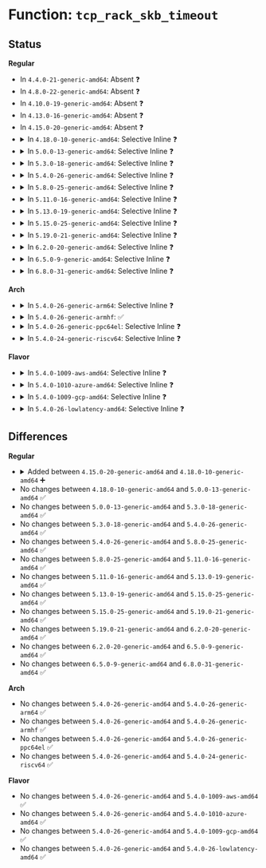 # Function: <code>tcp_rack_skb_timeout</code>

## Status
<b>Regular</b>
<ul>
<li>
In <code>4.4.0-21-generic-amd64</code>: Absent ❓
</li>
<li>
In <code>4.8.0-22-generic-amd64</code>: Absent ❓
</li>
<li>
In <code>4.10.0-19-generic-amd64</code>: Absent ❓
</li>
<li>
In <code>4.13.0-16-generic-amd64</code>: Absent ❓
</li>
<li>
In <code>4.15.0-20-generic-amd64</code>: Absent ❓
</li>
<li>
<details>
<summary>In <code>4.18.0-10-generic-amd64</code>: Selective Inline ❓</summary>

```c
s32 tcp_rack_skb_timeout(struct tcp_sock * tp, struct sk_buff * skb, u32 reo_wnd)
```

```json
{
  "name": "tcp_rack_skb_timeout",
  "collision_type": "Unique Global",
  "inline_type": "Selective",
  "funcs": [
    {
      "addr": 18446744071588376296,
      "name": "tcp_rack_skb_timeout",
      "external": true,
      "loc": "net/ipv4/tcp_recovery.c:50",
      "file": "net/ipv4/tcp_recovery.c",
      "inline": "not declared, inlined",
      "caller_inline": [
        "net/ipv4/tcp_recovery.c:tcp_rack_detect_loss"
      ],
      "caller_func": [
        "net/ipv4/tcp_input.c:tcp_enter_loss"
      ]
    }
  ],
  "symbols": [
    {
      "addr": 18446744071588376448,
      "name": "tcp_rack_skb_timeout",
      "section": ".text",
      "bind": "STB_GLOBAL",
      "size": 41
    }
  ]
}
```
</details>
</li>
<li>
<details>
<summary>In <code>5.0.0-13-generic-amd64</code>: Selective Inline ❓</summary>

```c
s32 tcp_rack_skb_timeout(struct tcp_sock * tp, struct sk_buff * skb, u32 reo_wnd)
```

```json
{
  "name": "tcp_rack_skb_timeout",
  "collision_type": "Unique Global",
  "inline_type": "Selective",
  "funcs": [
    {
      "addr": 18446744071588566742,
      "name": "tcp_rack_skb_timeout",
      "external": true,
      "loc": "net/ipv4/tcp_recovery.c:50",
      "file": "net/ipv4/tcp_recovery.c",
      "inline": "not declared, inlined",
      "caller_inline": [
        "net/ipv4/tcp_recovery.c:tcp_rack_detect_loss"
      ],
      "caller_func": [
        "net/ipv4/tcp_input.c:tcp_enter_loss"
      ]
    }
  ],
  "symbols": [
    {
      "addr": 18446744071588566896,
      "name": "tcp_rack_skb_timeout",
      "section": ".text",
      "bind": "STB_GLOBAL",
      "size": 72
    }
  ]
}
```
</details>
</li>
<li>
<details>
<summary>In <code>5.3.0-18-generic-amd64</code>: Selective Inline ❓</summary>

```c
s32 tcp_rack_skb_timeout(struct tcp_sock * tp, struct sk_buff * skb, u32 reo_wnd)
```

```json
{
  "name": "tcp_rack_skb_timeout",
  "collision_type": "Unique Global",
  "inline_type": "Selective",
  "funcs": [
    {
      "addr": 18446744071588977882,
      "name": "tcp_rack_skb_timeout",
      "external": true,
      "loc": "net/ipv4/tcp_recovery.c:50",
      "file": "net/ipv4/tcp_recovery.c",
      "inline": "not declared, inlined",
      "caller_inline": [
        "net/ipv4/tcp_recovery.c:tcp_rack_detect_loss"
      ],
      "caller_func": [
        "net/ipv4/tcp_input.c:tcp_enter_loss"
      ]
    }
  ],
  "symbols": [
    {
      "addr": 18446744071588978032,
      "name": "tcp_rack_skb_timeout",
      "section": ".text",
      "bind": "STB_GLOBAL",
      "size": 70
    }
  ]
}
```
</details>
</li>
<li>
<details>
<summary>In <code>5.4.0-26-generic-amd64</code>: Selective Inline ❓</summary>

```c
s32 tcp_rack_skb_timeout(struct tcp_sock * tp, struct sk_buff * skb, u32 reo_wnd)
```

```json
{
  "name": "tcp_rack_skb_timeout",
  "collision_type": "Unique Global",
  "inline_type": "Selective",
  "funcs": [
    {
      "addr": 18446744071589202330,
      "name": "tcp_rack_skb_timeout",
      "external": true,
      "loc": "net/ipv4/tcp_recovery.c:50",
      "file": "net/ipv4/tcp_recovery.c",
      "inline": "not declared, inlined",
      "caller_inline": [
        "net/ipv4/tcp_recovery.c:tcp_rack_detect_loss"
      ],
      "caller_func": [
        "net/ipv4/tcp_input.c:tcp_enter_loss"
      ]
    }
  ],
  "symbols": [
    {
      "addr": 18446744071589202480,
      "name": "tcp_rack_skb_timeout",
      "section": ".text",
      "bind": "STB_GLOBAL",
      "size": 70
    }
  ]
}
```
</details>
</li>
<li>
<details>
<summary>In <code>5.8.0-25-generic-amd64</code>: Selective Inline ❓</summary>

```c
s32 tcp_rack_skb_timeout(struct tcp_sock * tp, struct sk_buff * skb, u32 reo_wnd)
```

```json
{
  "name": "tcp_rack_skb_timeout",
  "collision_type": "Unique Global",
  "inline_type": "Selective",
  "funcs": [
    {
      "addr": 18446744071590174485,
      "name": "tcp_rack_skb_timeout",
      "external": true,
      "loc": "net/ipv4/tcp_recovery.c:50",
      "file": "net/ipv4/tcp_recovery.c",
      "inline": "not declared, inlined",
      "caller_inline": [
        "net/ipv4/tcp_recovery.c:tcp_rack_detect_loss"
      ],
      "caller_func": [
        "net/ipv4/tcp_input.c:tcp_timeout_mark_lost"
      ]
    }
  ],
  "symbols": [
    {
      "addr": 18446744071590174752,
      "name": "tcp_rack_skb_timeout",
      "section": ".text",
      "bind": "STB_GLOBAL",
      "size": 70
    }
  ]
}
```
</details>
</li>
<li>
<details>
<summary>In <code>5.11.0-16-generic-amd64</code>: Selective Inline ❓</summary>

```c
s32 tcp_rack_skb_timeout(struct tcp_sock * tp, struct sk_buff * skb, u32 reo_wnd)
```

```json
{
  "name": "tcp_rack_skb_timeout",
  "collision_type": "Unique Global",
  "inline_type": "Selective",
  "funcs": [
    {
      "addr": 18446744071590223738,
      "name": "tcp_rack_skb_timeout",
      "external": true,
      "loc": "net/ipv4/tcp_recovery.c:36",
      "file": "net/ipv4/tcp_recovery.c",
      "inline": "not declared, inlined",
      "caller_inline": [
        "net/ipv4/tcp_recovery.c:tcp_rack_detect_loss"
      ],
      "caller_func": [
        "net/ipv4/tcp_input.c:tcp_timeout_mark_lost"
      ]
    }
  ],
  "symbols": [
    {
      "addr": 18446744071590223888,
      "name": "tcp_rack_skb_timeout",
      "section": ".text",
      "bind": "STB_GLOBAL",
      "size": 70
    }
  ]
}
```
</details>
</li>
<li>
<details>
<summary>In <code>5.13.0-19-generic-amd64</code>: Selective Inline ❓</summary>

```c
s32 tcp_rack_skb_timeout(struct tcp_sock * tp, struct sk_buff * skb, u32 reo_wnd)
```

```json
{
  "name": "tcp_rack_skb_timeout",
  "collision_type": "Unique Global",
  "inline_type": "Selective",
  "funcs": [
    {
      "addr": 18446744071590137811,
      "name": "tcp_rack_skb_timeout",
      "external": true,
      "loc": "net/ipv4/tcp_recovery.c:36",
      "file": "net/ipv4/tcp_recovery.c",
      "inline": "not declared, inlined",
      "caller_inline": [
        "net/ipv4/tcp_recovery.c:tcp_rack_detect_loss"
      ],
      "caller_func": [
        "net/ipv4/tcp_input.c:tcp_enter_loss"
      ]
    }
  ],
  "symbols": [
    {
      "addr": 18446744071590137952,
      "name": "tcp_rack_skb_timeout",
      "section": ".text",
      "bind": "STB_GLOBAL",
      "size": 73
    }
  ]
}
```
</details>
</li>
<li>
<details>
<summary>In <code>5.15.0-25-generic-amd64</code>: Selective Inline ❓</summary>

```c
s32 tcp_rack_skb_timeout(struct tcp_sock * tp, struct sk_buff * skb, u32 reo_wnd)
```

```json
{
  "name": "tcp_rack_skb_timeout",
  "collision_type": "Unique Global",
  "inline_type": "Selective",
  "funcs": [
    {
      "addr": 18446744071590918115,
      "name": "tcp_rack_skb_timeout",
      "external": true,
      "loc": "net/ipv4/tcp_recovery.c:36",
      "file": "net/ipv4/tcp_recovery.c",
      "inline": "not declared, inlined",
      "caller_inline": [
        "net/ipv4/tcp_recovery.c:tcp_rack_detect_loss"
      ],
      "caller_func": [
        "net/ipv4/tcp_input.c:tcp_enter_loss"
      ]
    }
  ],
  "symbols": [
    {
      "addr": 18446744071590918256,
      "name": "tcp_rack_skb_timeout",
      "section": ".text",
      "bind": "STB_GLOBAL",
      "size": 73
    }
  ]
}
```
</details>
</li>
<li>
<details>
<summary>In <code>5.19.0-21-generic-amd64</code>: Selective Inline ❓</summary>

```c
s32 tcp_rack_skb_timeout(struct tcp_sock * tp, struct sk_buff * skb, u32 reo_wnd)
```

```json
{
  "name": "tcp_rack_skb_timeout",
  "collision_type": "Unique Global",
  "inline_type": "Selective",
  "funcs": [
    {
      "addr": 18446744071592558275,
      "name": "tcp_rack_skb_timeout",
      "external": true,
      "loc": "net/ipv4/tcp_recovery.c:32",
      "file": "net/ipv4/tcp_recovery.c",
      "inline": "not declared, inlined",
      "caller_inline": [
        "net/ipv4/tcp_recovery.c:tcp_rack_detect_loss"
      ],
      "caller_func": [
        "net/ipv4/tcp_input.c:tcp_enter_loss"
      ]
    }
  ],
  "symbols": [
    {
      "addr": 18446744071592558416,
      "name": "tcp_rack_skb_timeout",
      "section": ".text",
      "bind": "STB_GLOBAL",
      "size": 82
    }
  ]
}
```
</details>
</li>
<li>
<details>
<summary>In <code>6.2.0-20-generic-amd64</code>: Selective Inline ❓</summary>

```c
s32 tcp_rack_skb_timeout(struct tcp_sock * tp, struct sk_buff * skb, u32 reo_wnd)
```

```json
{
  "name": "tcp_rack_skb_timeout",
  "collision_type": "Unique Global",
  "inline_type": "Selective",
  "funcs": [
    {
      "addr": 18446744071594417891,
      "name": "tcp_rack_skb_timeout",
      "external": true,
      "loc": "net/ipv4/tcp_recovery.c:32",
      "file": "net/ipv4/tcp_recovery.c",
      "inline": "not declared, inlined",
      "caller_inline": [
        "net/ipv4/tcp_recovery.c:tcp_rack_detect_loss"
      ],
      "caller_func": [
        "net/ipv4/tcp_input.c:tcp_enter_loss"
      ]
    }
  ],
  "symbols": [
    {
      "addr": 18446744071594418048,
      "name": "tcp_rack_skb_timeout",
      "section": ".text",
      "bind": "STB_GLOBAL",
      "size": 82
    }
  ]
}
```
</details>
</li>
<li>
<details>
<summary>In <code>6.5.0-9-generic-amd64</code>: Selective Inline ❓</summary>

```c
s32 tcp_rack_skb_timeout(struct tcp_sock * tp, struct sk_buff * skb, u32 reo_wnd)
```

```json
{
  "name": "tcp_rack_skb_timeout",
  "collision_type": "Unique Global",
  "inline_type": "Selective",
  "funcs": [
    {
      "addr": 18446744071594807235,
      "name": "tcp_rack_skb_timeout",
      "external": true,
      "loc": "net/ipv4/tcp_recovery.c:32",
      "file": "net/ipv4/tcp_recovery.c",
      "inline": "not declared, inlined",
      "caller_inline": [
        "net/ipv4/tcp_recovery.c:tcp_rack_detect_loss"
      ],
      "caller_func": [
        "net/ipv4/tcp_input.c:tcp_enter_loss"
      ]
    }
  ],
  "symbols": [
    {
      "addr": 18446744071594807392,
      "name": "tcp_rack_skb_timeout",
      "section": ".text",
      "bind": "STB_GLOBAL",
      "size": 82
    }
  ]
}
```
</details>
</li>
<li>
<details>
<summary>In <code>6.8.0-31-generic-amd64</code>: Selective Inline ❓</summary>

```c
s32 tcp_rack_skb_timeout(struct tcp_sock * tp, struct sk_buff * skb, u32 reo_wnd)
```

```json
{
  "name": "tcp_rack_skb_timeout",
  "collision_type": "Unique Global",
  "inline_type": "Selective",
  "funcs": [
    {
      "addr": 18446744071595618467,
      "name": "tcp_rack_skb_timeout",
      "external": true,
      "loc": "net/ipv4/tcp_recovery.c:32",
      "file": "net/ipv4/tcp_recovery.c",
      "inline": "not declared, inlined",
      "caller_inline": [
        "net/ipv4/tcp_recovery.c:tcp_rack_detect_loss"
      ],
      "caller_func": [
        "net/ipv4/tcp_input.c:tcp_enter_loss"
      ]
    }
  ],
  "symbols": [
    {
      "addr": 18446744071595618624,
      "name": "tcp_rack_skb_timeout",
      "section": ".text",
      "bind": "STB_GLOBAL",
      "size": 82
    }
  ]
}
```
</details>
</li>
</ul>
<b>Arch</b>
<ul>
<li>
<details>
<summary>In <code>5.4.0-26-generic-arm64</code>: Selective Inline ❓</summary>

```c
s32 tcp_rack_skb_timeout(struct tcp_sock * tp, struct sk_buff * skb, u32 reo_wnd)
```

```json
{
  "name": "tcp_rack_skb_timeout",
  "collision_type": "Unique Global",
  "inline_type": "Selective",
  "funcs": [
    {
      "addr": 18446603336502822776,
      "name": "tcp_rack_skb_timeout",
      "external": true,
      "loc": "net/ipv4/tcp_recovery.c:50",
      "file": "net/ipv4/tcp_recovery.c",
      "inline": "not declared, inlined",
      "caller_inline": [
        "net/ipv4/tcp_recovery.c:tcp_rack_detect_loss"
      ],
      "caller_func": [
        "net/ipv4/tcp_input.c:tcp_enter_loss"
      ]
    }
  ],
  "symbols": [
    {
      "addr": 18446603336502822936,
      "name": "tcp_rack_skb_timeout",
      "section": ".text",
      "bind": "STB_GLOBAL",
      "size": 104
    }
  ]
}
```
</details>
</li>
<li>
<details>
<summary>In <code>5.4.0-26-generic-armhf</code>: ✅</summary>

```c
s32 tcp_rack_skb_timeout(struct tcp_sock * tp, struct sk_buff * skb, u32 reo_wnd)
```

```json
{
  "name": "tcp_rack_skb_timeout",
  "collision_type": "Unique Global",
  "inline_type": "No",
  "funcs": [
    {
      "addr": 3235524236,
      "name": "tcp_rack_skb_timeout",
      "external": true,
      "loc": "net/ipv4/tcp_recovery.c:50",
      "file": "net/ipv4/tcp_recovery.c",
      "inline": "seen, unknown",
      "caller_inline": [],
      "caller_func": [
        "net/ipv4/tcp_input.c:tcp_enter_loss",
        "net/ipv4/tcp_recovery.c:tcp_rack_detect_loss"
      ]
    }
  ],
  "symbols": [
    {
      "addr": 3235524236,
      "name": "tcp_rack_skb_timeout",
      "section": ".text",
      "bind": "STB_GLOBAL",
      "size": 156
    }
  ]
}
```
</details>
</li>
<li>
<details>
<summary>In <code>5.4.0-26-generic-ppc64el</code>: Selective Inline ❓</summary>

```c
s32 tcp_rack_skb_timeout(struct tcp_sock * tp, struct sk_buff * skb, u32 reo_wnd)
```

```json
{
  "name": "tcp_rack_skb_timeout",
  "collision_type": "Unique Global",
  "inline_type": "Selective",
  "funcs": [
    {
      "addr": 13835058055296470928,
      "name": "tcp_rack_skb_timeout",
      "external": true,
      "loc": "net/ipv4/tcp_recovery.c:50",
      "file": "net/ipv4/tcp_recovery.c",
      "inline": "not declared, inlined",
      "caller_inline": [
        "net/ipv4/tcp_recovery.c:tcp_rack_detect_loss"
      ],
      "caller_func": [
        "net/ipv4/tcp_input.c:tcp_enter_loss"
      ]
    }
  ],
  "symbols": [
    {
      "addr": 13835058055296471104,
      "name": "tcp_rack_skb_timeout",
      "section": ".text",
      "bind": "STB_GLOBAL",
      "size": 84
    }
  ]
}
```
</details>
</li>
<li>
<details>
<summary>In <code>5.4.0-24-generic-riscv64</code>: Selective Inline ❓</summary>

```c
s32 tcp_rack_skb_timeout(struct tcp_sock * tp, struct sk_buff * skb, u32 reo_wnd)
```

```json
{
  "name": "tcp_rack_skb_timeout",
  "collision_type": "Unique Global",
  "inline_type": "Selective",
  "funcs": [
    {
      "addr": 18446743936278936470,
      "name": "tcp_rack_skb_timeout",
      "external": true,
      "loc": "net/ipv4/tcp_recovery.c:50",
      "file": "net/ipv4/tcp_recovery.c",
      "inline": "not declared, inlined",
      "caller_inline": [
        "net/ipv4/tcp_recovery.c:tcp_rack_detect_loss"
      ],
      "caller_func": [
        "net/ipv4/tcp_input.c:tcp_enter_loss"
      ]
    }
  ],
  "symbols": [
    {
      "addr": 18446743936278936592,
      "name": "tcp_rack_skb_timeout",
      "section": ".text",
      "bind": "STB_GLOBAL",
      "size": 80
    }
  ]
}
```
</details>
</li>
</ul>
<b>Flavor</b>
<ul>
<li>
<details>
<summary>In <code>5.4.0-1009-aws-amd64</code>: Selective Inline ❓</summary>

```c
s32 tcp_rack_skb_timeout(struct tcp_sock * tp, struct sk_buff * skb, u32 reo_wnd)
```

```json
{
  "name": "tcp_rack_skb_timeout",
  "collision_type": "Unique Global",
  "inline_type": "Selective",
  "funcs": [
    {
      "addr": 18446744071588808714,
      "name": "tcp_rack_skb_timeout",
      "external": true,
      "loc": "net/ipv4/tcp_recovery.c:50",
      "file": "net/ipv4/tcp_recovery.c",
      "inline": "not declared, inlined",
      "caller_inline": [
        "net/ipv4/tcp_recovery.c:tcp_rack_detect_loss"
      ],
      "caller_func": [
        "net/ipv4/tcp_input.c:tcp_enter_loss"
      ]
    }
  ],
  "symbols": [
    {
      "addr": 18446744071588808864,
      "name": "tcp_rack_skb_timeout",
      "section": ".text",
      "bind": "STB_GLOBAL",
      "size": 70
    }
  ]
}
```
</details>
</li>
<li>
<details>
<summary>In <code>5.4.0-1010-azure-amd64</code>: Selective Inline ❓</summary>

```c
s32 tcp_rack_skb_timeout(struct tcp_sock * tp, struct sk_buff * skb, u32 reo_wnd)
```

```json
{
  "name": "tcp_rack_skb_timeout",
  "collision_type": "Unique Global",
  "inline_type": "Selective",
  "funcs": [
    {
      "addr": 18446744071588520650,
      "name": "tcp_rack_skb_timeout",
      "external": true,
      "loc": "net/ipv4/tcp_recovery.c:50",
      "file": "net/ipv4/tcp_recovery.c",
      "inline": "not declared, inlined",
      "caller_inline": [
        "net/ipv4/tcp_recovery.c:tcp_rack_detect_loss"
      ],
      "caller_func": [
        "net/ipv4/tcp_input.c:tcp_enter_loss"
      ]
    }
  ],
  "symbols": [
    {
      "addr": 18446744071588520800,
      "name": "tcp_rack_skb_timeout",
      "section": ".text",
      "bind": "STB_GLOBAL",
      "size": 70
    }
  ]
}
```
</details>
</li>
<li>
<details>
<summary>In <code>5.4.0-1009-gcp-amd64</code>: Selective Inline ❓</summary>

```c
s32 tcp_rack_skb_timeout(struct tcp_sock * tp, struct sk_buff * skb, u32 reo_wnd)
```

```json
{
  "name": "tcp_rack_skb_timeout",
  "collision_type": "Unique Global",
  "inline_type": "Selective",
  "funcs": [
    {
      "addr": 18446744071589244890,
      "name": "tcp_rack_skb_timeout",
      "external": true,
      "loc": "net/ipv4/tcp_recovery.c:50",
      "file": "net/ipv4/tcp_recovery.c",
      "inline": "not declared, inlined",
      "caller_inline": [
        "net/ipv4/tcp_recovery.c:tcp_rack_detect_loss"
      ],
      "caller_func": [
        "net/ipv4/tcp_input.c:tcp_enter_loss"
      ]
    }
  ],
  "symbols": [
    {
      "addr": 18446744071589245040,
      "name": "tcp_rack_skb_timeout",
      "section": ".text",
      "bind": "STB_GLOBAL",
      "size": 70
    }
  ]
}
```
</details>
</li>
<li>
<details>
<summary>In <code>5.4.0-26-lowlatency-amd64</code>: Selective Inline ❓</summary>

```c
s32 tcp_rack_skb_timeout(struct tcp_sock * tp, struct sk_buff * skb, u32 reo_wnd)
```

```json
{
  "name": "tcp_rack_skb_timeout",
  "collision_type": "Unique Global",
  "inline_type": "Selective",
  "funcs": [
    {
      "addr": 18446744071589285466,
      "name": "tcp_rack_skb_timeout",
      "external": true,
      "loc": "net/ipv4/tcp_recovery.c:50",
      "file": "net/ipv4/tcp_recovery.c",
      "inline": "not declared, inlined",
      "caller_inline": [
        "net/ipv4/tcp_recovery.c:tcp_rack_detect_loss"
      ],
      "caller_func": [
        "net/ipv4/tcp_input.c:tcp_enter_loss"
      ]
    }
  ],
  "symbols": [
    {
      "addr": 18446744071589285616,
      "name": "tcp_rack_skb_timeout",
      "section": ".text",
      "bind": "STB_GLOBAL",
      "size": 70
    }
  ]
}
```
</details>
</li>
</ul>

## Differences
<b>Regular</b>
<ul>
<li>
<details>
<summary>Added between <code>4.15.0-20-generic-amd64</code> and <code>4.18.0-10-generic-amd64</code> ➕</summary>

```c
s32 tcp_rack_skb_timeout(struct tcp_sock * tp, struct sk_buff * skb, u32 reo_wnd)
```
</details>
</li>
<li>
No changes between <code>4.18.0-10-generic-amd64</code> and <code>5.0.0-13-generic-amd64</code> ✅
</li>
<li>
No changes between <code>5.0.0-13-generic-amd64</code> and <code>5.3.0-18-generic-amd64</code> ✅
</li>
<li>
No changes between <code>5.3.0-18-generic-amd64</code> and <code>5.4.0-26-generic-amd64</code> ✅
</li>
<li>
No changes between <code>5.4.0-26-generic-amd64</code> and <code>5.8.0-25-generic-amd64</code> ✅
</li>
<li>
No changes between <code>5.8.0-25-generic-amd64</code> and <code>5.11.0-16-generic-amd64</code> ✅
</li>
<li>
No changes between <code>5.11.0-16-generic-amd64</code> and <code>5.13.0-19-generic-amd64</code> ✅
</li>
<li>
No changes between <code>5.13.0-19-generic-amd64</code> and <code>5.15.0-25-generic-amd64</code> ✅
</li>
<li>
No changes between <code>5.15.0-25-generic-amd64</code> and <code>5.19.0-21-generic-amd64</code> ✅
</li>
<li>
No changes between <code>5.19.0-21-generic-amd64</code> and <code>6.2.0-20-generic-amd64</code> ✅
</li>
<li>
No changes between <code>6.2.0-20-generic-amd64</code> and <code>6.5.0-9-generic-amd64</code> ✅
</li>
<li>
No changes between <code>6.5.0-9-generic-amd64</code> and <code>6.8.0-31-generic-amd64</code> ✅
</li>
</ul>
<b>Arch</b>
<ul>
<li>
No changes between <code>5.4.0-26-generic-amd64</code> and <code>5.4.0-26-generic-arm64</code> ✅
</li>
<li>
No changes between <code>5.4.0-26-generic-amd64</code> and <code>5.4.0-26-generic-armhf</code> ✅
</li>
<li>
No changes between <code>5.4.0-26-generic-amd64</code> and <code>5.4.0-26-generic-ppc64el</code> ✅
</li>
<li>
No changes between <code>5.4.0-26-generic-amd64</code> and <code>5.4.0-24-generic-riscv64</code> ✅
</li>
</ul>
<b>Flavor</b>
<ul>
<li>
No changes between <code>5.4.0-26-generic-amd64</code> and <code>5.4.0-1009-aws-amd64</code> ✅
</li>
<li>
No changes between <code>5.4.0-26-generic-amd64</code> and <code>5.4.0-1010-azure-amd64</code> ✅
</li>
<li>
No changes between <code>5.4.0-26-generic-amd64</code> and <code>5.4.0-1009-gcp-amd64</code> ✅
</li>
<li>
No changes between <code>5.4.0-26-generic-amd64</code> and <code>5.4.0-26-lowlatency-amd64</code> ✅
</li>
</ul>
